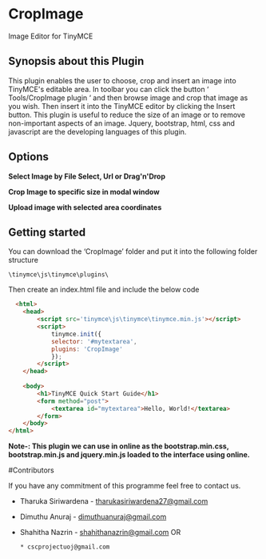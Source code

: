 # CropImage
Image Editor for TinyMCE

## Synopsis about this Plugin

This plugin enables the user to choose, crop and  insert an image into TinyMCE's editable area.
 In toolbar you can click the button ‘ Tools/CropImage plugin ‘ and then browse image and crop that image as you wish. Then insert it into the TinyMCE editor by clicking the Insert button.
This plugin is useful to reduce the size of an image or to remove non-important aspects of an image.
Jquery, bootstrap, html, css and javascript are the developing languages of this plugin.

## Options

**Select Image by File Select, Url or Drag'n'Drop**
	
**Crop Image to specific size in modal window**
	
**Upload image with selected area coordinates**

## Getting started

You can download the ‘CropImage’ folder and put it into the following folder structure
	
  	\tinymce\js\tinymce\plugins\
  
Then create an index.html file and include the below code

```html
  <html>
	<head>
		<script src='tinymce\js\tinymce\tinymce.min.js'></script>
		<script>
			tinymce.init({
			selector: '#mytextarea',
			plugins: 'CropImage'
			});
		</script>
	</head>
	
	<body>
		<h1>TinyMCE Quick Start Guide</h1>
		<form method="post">
			<textarea id="mytextarea">Hello, World!</textarea>
		</form>
	</body>
</html>
```

**Note-: This plugin we can use in online as the bootstrap.min.css, bootstrap.min.js and jquery.min.js loaded to the interface using online.**

#Contributors

If you have any commitment of this programme feel free to contact us.

* Tharuka Siriwardena 	    - tharukasiriwardena27@gmail.com 
* Dimuthu Anuraj	    - dimuthuanuraj@gmail.com
* Shahitha Nazrin	    - shahithanazrin@gmail.com
		OR
		 	
      * cscprojectuoj@gmail.com
